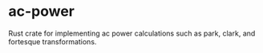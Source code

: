 # ac-power
Rust crate for implementing ac power calculations such as park, clark, and fortesque transformations.
